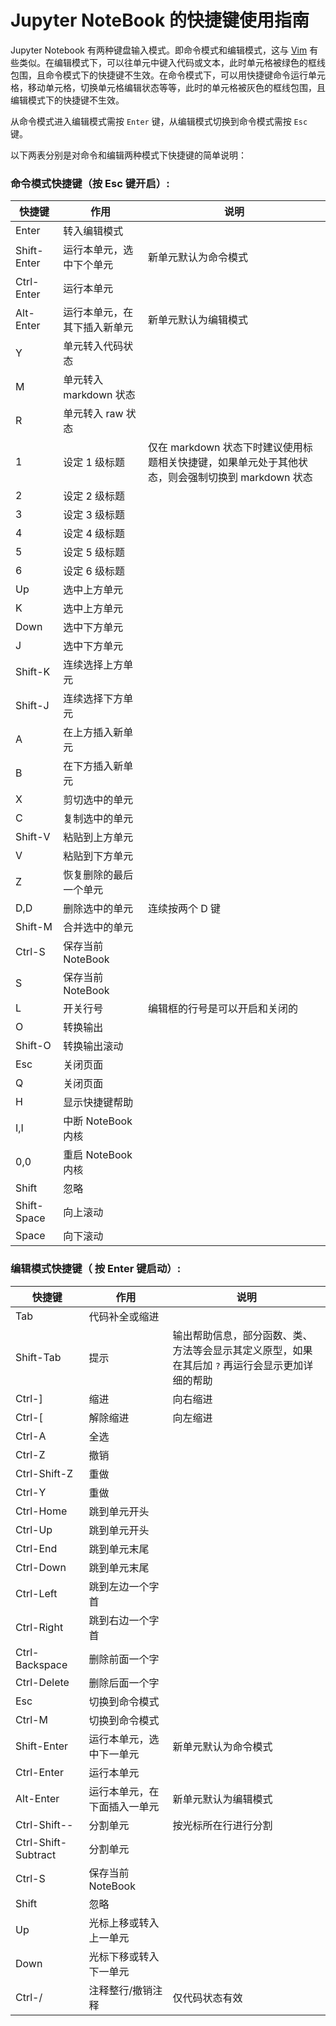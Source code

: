# Jupyter NoteBook 的快捷键使用指南

Jupyter Notebook 有两种键盘输入模式。即命令模式和编辑模式，这与 [Vim](http://www.vim.org/) 有些类似。在编辑模式下，可以往单元中键入代码或文本，此时单元格被绿色的框线包围，且命令模式下的快捷键不生效。在命令模式下，可以用快捷键命令运行单元格，移动单元格，切换单元格编辑状态等等，此时的单元格被灰色的框线包围，且编辑模式下的快捷键不生效。

从命令模式进入编辑模式需按 `Enter` 键，从编辑模式切换到命令模式需按 `Esc` 键。

以下两表分别是对命令和编辑两种模式下快捷键的简单说明：

### 命令模式快捷键（按 Esc 键开启）:

| 快捷键      | 作用                         | 说明                                                         |
| ----------- | ---------------------------- | ------------------------------------------------------------ |
| Enter       | 转入编辑模式                 |                                                              |
| Shift-Enter | 运行本单元，选中下个单元     | 新单元默认为命令模式                                         |
| Ctrl-Enter  | 运行本单元                   |                                                              |
| Alt-Enter   | 运行本单元，在其下插入新单元 | 新单元默认为编辑模式                                         |
| Y           | 单元转入代码状态             |                                                              |
| M           | 单元转入 markdown 状态       |                                                              |
| R           | 单元转入 raw 状态            |                                                              |
| 1           | 设定 1 级标题                | 仅在 markdown 状态下时建议使用标题相关快捷键，如果单元处于其他状态，则会强制切换到 markdown 状态 |
| 2           | 设定 2 级标题                |                                                              |
| 3           | 设定 3 级标题                |                                                              |
| 4           | 设定 4 级标题                |                                                              |
| 5           | 设定 5 级标题                |                                                              |
| 6           | 设定 6 级标题                |                                                              |
| Up          | 选中上方单元                 |                                                              |
| K           | 选中上方单元                 |                                                              |
| Down        | 选中下方单元                 |                                                              |
| J           | 选中下方单元                 |                                                              |
| Shift-K     | 连续选择上方单元             |                                                              |
| Shift-J     | 连续选择下方单元             |                                                              |
| A           | 在上方插入新单元             |                                                              |
| B           | 在下方插入新单元             |                                                              |
| X           | 剪切选中的单元               |                                                              |
| C           | 复制选中的单元               |                                                              |
| Shift-V     | 粘贴到上方单元               |                                                              |
| V           | 粘贴到下方单元               |                                                              |
| Z           | 恢复删除的最后一个单元       |                                                              |
| D,D         | 删除选中的单元               | 连续按两个 D 键                                              |
| Shift-M     | 合并选中的单元               |                                                              |
| Ctrl-S      | 保存当前 NoteBook            |                                                              |
| S           | 保存当前 NoteBook            |                                                              |
| L           | 开关行号                     | 编辑框的行号是可以开启和关闭的                               |
| O           | 转换输出                     |                                                              |
| Shift-O     | 转换输出滚动                 |                                                              |
| Esc         | 关闭页面                     |                                                              |
| Q           | 关闭页面                     |                                                              |
| H           | 显示快捷键帮助               |                                                              |
| I,I         | 中断 NoteBook 内核           |                                                              |
| 0,0         | 重启 NoteBook 内核           |                                                              |
| Shift       | 忽略                         |                                                              |
| Shift-Space | 向上滚动                     |                                                              |
| Space       | 向下滚动                     |                                                              |

### 编辑模式快捷键（ 按 Enter 键启动）:

| 快捷键              | 作用                         | 说明                                                         |
| ------------------- | ---------------------------- | ------------------------------------------------------------ |
| Tab                 | 代码补全或缩进               |                                                              |
| Shift-Tab           | 提示                         | 输出帮助信息，部分函数、类、方法等会显示其定义原型，如果在其后加 `?` 再运行会显示更加详细的帮助 |
| Ctrl-]              | 缩进                         | 向右缩进                                                     |
| Ctrl-[              | 解除缩进                     | 向左缩进                                                     |
| Ctrl-A              | 全选                         |                                                              |
| Ctrl-Z              | 撤销                         |                                                              |
| Ctrl-Shift-Z        | 重做                         |                                                              |
| Ctrl-Y              | 重做                         |                                                              |
| Ctrl-Home           | 跳到单元开头                 |                                                              |
| Ctrl-Up             | 跳到单元开头                 |                                                              |
| Ctrl-End            | 跳到单元末尾                 |                                                              |
| Ctrl-Down           | 跳到单元末尾                 |                                                              |
| Ctrl-Left           | 跳到左边一个字首             |                                                              |
| Ctrl-Right          | 跳到右边一个字首             |                                                              |
| Ctrl-Backspace      | 删除前面一个字               |                                                              |
| Ctrl-Delete         | 删除后面一个字               |                                                              |
| Esc                 | 切换到命令模式               |                                                              |
| Ctrl-M              | 切换到命令模式               |                                                              |
| Shift-Enter         | 运行本单元，选中下一单元     | 新单元默认为命令模式                                         |
| Ctrl-Enter          | 运行本单元                   |                                                              |
| Alt-Enter           | 运行本单元，在下面插入一单元 | 新单元默认为编辑模式                                         |
| Ctrl-Shift--        | 分割单元                     | 按光标所在行进行分割                                         |
| Ctrl-Shift-Subtract | 分割单元                     |                                                              |
| Ctrl-S              | 保存当前 NoteBook            |                                                              |
| Shift               | 忽略                         |                                                              |
| Up                  | 光标上移或转入上一单元       |                                                              |
| Down                | 光标下移或转入下一单元       |                                                              |
| Ctrl-/              | 注释整行/撤销注释            | 仅代码状态有效                                               |
